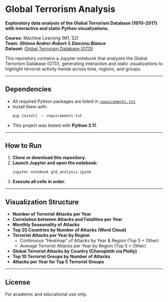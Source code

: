 # Global Terrorism Analysis

**Exploratory data analysis of the Global Terrorism Database (1970–2017) with interactive and static Python visualizations.**

**Course:** Machine Learning (M1, S2)  
**Team:** **_Ghinea Andrei-Robert_** & **_Diaconu Bianca_**  
**Dataset:** [Global Terrorism Database (GTD)](https://www.kaggle.com/datasets/START-UMD/gtd)

This repository contains a Jupyter notebook that analyzes the Global Terrorism Database (GTD), generating interactive
and static visualizations to highlight terrorist activity trends across time, regions, and groups.

---

## Dependencies

* All required Python packages are listed in [`requirements.txt`](requirements.txt).
* Install them with:
    ```bash
    pip install -r requirements.txt
    ```
* This project was tested with **Python 3.11**.

---

## How to Run

1. **Clone or download this repository.**
2. **Launch Jupyter and open the notebook:**
    ```bash
    jupyter notebook gtd_analysis.ipynb
    ```
3. **Execute all cells in order.**

---

## Visualization Structure

* **Number of Terrorist Attacks per Year**
* **Correlation between Attacks and Fatalities per Year**
* **Monthly Seasonality of Attacks**
* **Top 25 Countries by Number of Attacks (Word Cloud)**
* **Terrorist Attacks per Year by Region**
    * Continuous “Heatmap” of Attacks by Year & Region (Top 5 + Other)
    * Average Terrorist Attacks per Year by Region (Top 5 + Other)
* **Global Terrorist Attacks by Country (Choropleth via Plotly)**
* **Top 10 Terrorist Groups by Number of Attacks**
* **Attacks per Year for Top 5 Terrorist Groups**

---

## License

For academic and educational use only.
